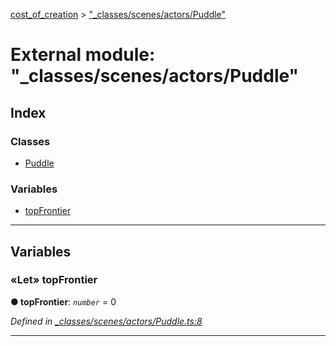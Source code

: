 [cost_of_creation](../README.md) > ["_classes/scenes/actors/Puddle"](../modules/__classes_scenes_actors_puddle_.md)



# External module: "_classes/scenes/actors/Puddle"

## Index

### Classes

* [Puddle](../classes/__classes_scenes_actors_puddle_.puddle.md)


### Variables

* [topFrontier](__classes_scenes_actors_puddle_.md#topfrontier)



---
## Variables
<a id="topfrontier"></a>

### «Let» topFrontier

**●  topFrontier**:  *`number`*  = 0

*Defined in [_classes/scenes/actors/Puddle.ts:8](https://github.com/codeartisticninja/cost_of_creation/blob/73a0be6/src/script/_classes/scenes/actors/Puddle.ts#L8)*





___


